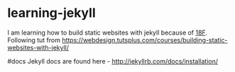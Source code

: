 # learning-jekyll
I am learning how to build static websites with jekyll because of <a href="https://18f.gsa.gov/">18F</a>.
Following tut from https://webdesign.tutsplus.com/courses/building-static-websites-with-jekyll/

#docs
Jekyll docs are found here - http://jekyllrb.com/docs/installation/
